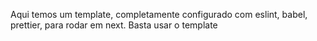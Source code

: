 Aqui temos um template, completamente configurado com eslint, babel, prettier,  para rodar em next. Basta usar o template
